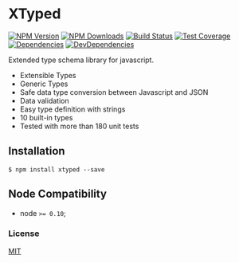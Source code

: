 # XTyped

[![NPM Version][npm-image]][npm-url]
[![NPM Downloads][downloads-image]][downloads-url]
[![Build Status][travis-image]][travis-url]
[![Test Coverage][coveralls-image]][coveralls-url]
[![Dependencies][dependencies-image]][dependencies-url]
[![DevDependencies][devdependencies-image]][devdependencies-url]

Extended type schema library for javascript.

  - Extensible Types
  - Generic Types
  - Safe data type conversion between Javascript and JSON
  - Data validation
  - Easy type definition with strings
  - 10 built-in types  
  - Tested with more than 180 unit tests

## Installation

`$ npm install xtyped --save`
  
## Node Compatibility

  - node `>= 0.10`;
  
### License
[MIT](LICENSE)

[npm-image]: https://img.shields.io/npm/v/xtyped.svg
[npm-url]: https://npmjs.org/package/xtyped
[travis-image]: https://img.shields.io/travis/panates/xtyped/master.svg
[travis-url]: https://travis-ci.org/panates/xtyped
[coveralls-image]: https://img.shields.io/coveralls/panates/xtyped/master.svg
[coveralls-url]: https://coveralls.io/r/panates/xtyped
[downloads-image]: https://img.shields.io/npm/dm/xtyped.svg
[downloads-url]: https://npmjs.org/package/xtyped
[gitter-image]: https://badges.gitter.im/panates/xtyped.svg
[gitter-url]: https://gitter.im/panates/xtyped?utm_source=badge&utm_medium=badge&utm_campaign=pr-badge&utm_content=badge
[dependencies-image]: https://david-dm.org/panates/xtyped/status.svg
[dependencies-url]:https://david-dm.org/panates/xtyped
[devdependencies-image]: https://david-dm.org/panates/xtyped/dev-status.svg
[devdependencies-url]:https://david-dm.org/panates/xtyped?type=dev
[quality-image]: http://npm.packagequality.com/shield/xtyped.png
[quality-url]: http://packagequality.com/#?package=xtyped
